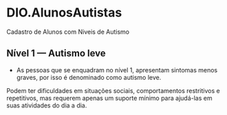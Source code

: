 # DIO.AlunosAutistas
 Cadastro de Alunos com Niveis de Autismo
 
<h2> Nível 1 — Autismo leve </h2>

- As pessoas que se enquadram no nível 1, apresentam sintomas menos graves, por isso é denominado como autismo leve.

Podem ter dificuldades em situações sociais, comportamentos restritivos e repetitivos, mas requerem apenas um suporte mínimo para ajudá-las em suas atividades do dia a dia.

